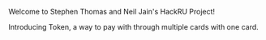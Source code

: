 Welcome to Stephen Thomas and Neil Jain's HackRU Project!

Introducing Token, a way to pay with through multiple cards with one card.
